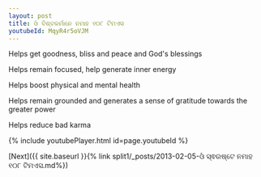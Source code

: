 ```yaml
---
layout: post
title: ଓଁ ବିଶ୍ବକର୍ମାନେ ନମାହ ୧୦୮ ଟିମଏସ
youtubeId: MqyR4r5oVJM
---
```

 
 
Helps get goodness, bliss and peace and God's blessings
 
Helps remain focused, help generate inner energy 
 
Helps boost physical and mental health 
 
Helps remain grounded and generates a sense of gratitude towards the greater power 
 
Helps reduce bad karma
 
 
 
 


{% include youtubePlayer.html id=page.youtubeId %}
 
[Next]({{ site.baseurl }}{% link  split1/_posts/2013-02-05-ଓଁ ସ୍ଵରଷ୍ଟେ ନମାହ ୧୦୮ ଟିମଏସ.md%})
 
